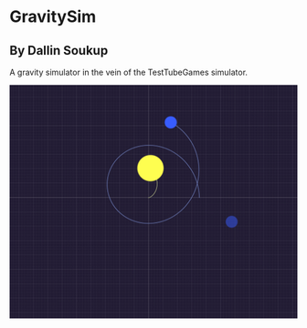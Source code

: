 # GravitySim
## By Dallin Soukup

A gravity simulator in the vein of the TestTubeGames simulator.

![TestTubeGamesSim](https://github.com/9652211/GravitySim/blob/main/images/TestTube.png?raw=true)
